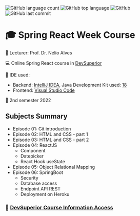 ![GitHub language count](https://img.shields.io/github/languages/count/jmmarao/sale-store-dsmeta)
![GitHub top language](https://img.shields.io/github/languages/top/jmmarao/sale-store-dsmeta)
![GitHub](https://img.shields.io/github/license/jmmarao/sale-store-dsmeta)
![GitHub last commit](https://img.shields.io/github/last-commit/jmmarao/sale-store-dsmeta)

# :mortar_board: Spring React Week Course

:triangular_flag_on_post: Lecturer: Prof. Dr. Nélio Alves

:computer: Online Spring React course in [DevSuperior](https://devsuperior.com.br/evento-sds)

:ticket: IDE used:
- Backend: [IntelliJ IDEA](https://www.jetbrains.com/pt-br/idea/), Java Development Kit used: [18](https://www.oracle.com/java/technologies/downloads/)
- Frontend: [Visual Studio Code](https://code.visualstudio.com/)

:calendar: 2nd semester 2022

## Subjects Summary

- Episode 01: Git introduction
- Episode 02: HTML and CSS - part 1
- Episode 03: HTML and CSS - part 2
- Episode 04: ReactJS
    - Component
    - Datepicker
    - React Hook useState
- Episode 05: Object Relational Mapping
- Episode 06: SpringBoot
    - Security
    - Database access
    - Endpoint API REST
    - Deployment on Heroku

### :link: [DevSuperior Course Information Access](https://devsuperior.com.br/)
